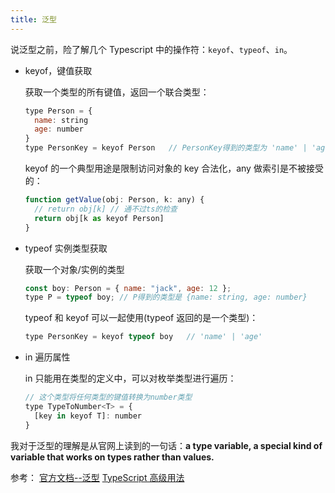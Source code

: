 ```yaml
---
title: 泛型
---
```


说泛型之前，险了解几个 Typescript 中的操作符：`keyof`、`typeof`、`in`。

- keyof，键值获取

  获取一个类型的所有键值，返回一个联合类型：

  ```js
  type Person = {
    name: string
    age: number
  }
  type PersonKey = keyof Person   // PersonKey得到的类型为 'name' | 'age'
  ```

  keyof 的一个典型用途是限制访问对象的 key 合法化，any 做索引是不被接受的：

  ```js
  function getValue(obj: Person, k: any) {
    // return obj[k] // 通不过ts的检查
    return obj[k as keyof Person]
  }
  ```

- typeof 实例类型获取

  获取一个对象/实例的类型

  ```js
  const boy: Person = { name: "jack", age: 12 };
  type P = typeof boy; // P得到的类型是 {name: string, age: number}
  ```

  typeof 和 keyof 可以一起使用(typeof 返回的是一个类型)：

  ```js
  type PersonKey = keyof typeof boy   // 'name' | 'age'
  ```

- in 遍历属性

  in 只能用在类型的定义中，可以对枚举类型进行遍历：

  ```js
  // 这个类型将任何类型的键值转换为number类型
  type TypeToNumber<T> = {
    [key in keyof T]: number
  }
  ```

我对于泛型的理解是从官网上读到的一句话：**a type variable, a special kind of variable that works on types rather than values.**

参考：
[官方文档--泛型](https://www.typescriptlang.org/docs/handbook/generics.html)
[TypeScript 高级用法](https://juejin.cn/post/6926794697553739784)
